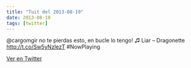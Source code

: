 ```yaml
---
title: "Tuit del 2013-08-19"
date: 2013-08-19
tags: [twitter]
---
```


@cargomgir no te pierdas esto, en bucle lo tengo! ♫ Liar – Dragonette http://t.co/Sw5yNzlezT #NowPlaying



[Ver en Twitter](https://twitter.com/i/web/status/369384559810334720)
